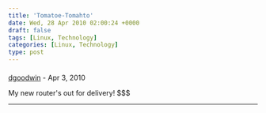 ```yaml
---
title: 'Tomatoe-Tomahto'
date: Wed, 28 Apr 2010 02:00:24 +0000
draft: false
tags: [Linux, Technology]
categories: [Linux, Technology]
type: post
---
```



#### 
[dgoodwin]( "herkel@fnordia.org") - <time datetime="2010-04-28 09:28:54">Apr 3, 2010</time>

My new router's out for delivery! $$$
<hr />
